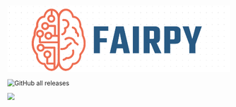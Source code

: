 <div align="center">
  <img src="/images/Fairpy_Logo.png">
</div>

![GitHub all releases](https://img.shields.io/github/downloads/HrishikeshVish/LMFairnessToolkit/total?color=3.6%2C%203.7%2C%203.8%2C%203.9%2C%203.10&label=Python&logo=python)

[![][black-shield]][black]

[black]: http://github.com/psf/black
[black-shield]: https://img.shields.io/badge/code%20style-black-black.svg?style=for-the-badge&labelColor=gray
